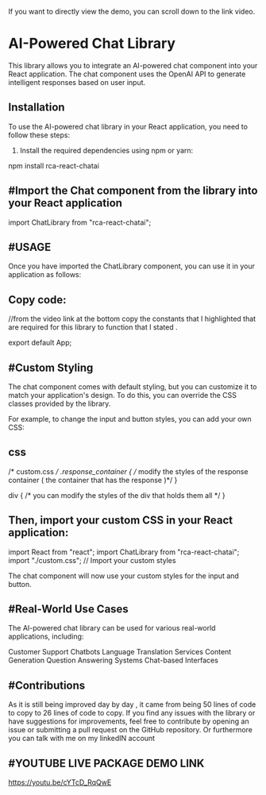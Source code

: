 If you want to directly view the demo, you can scroll down to the link video.

# AI-Powered Chat Library

This library allows you to integrate an AI-powered chat component into your React application. The chat component uses the OpenAI API to generate intelligent responses based on user input.

## Installation

To use the AI-powered chat library in your React application, you need to follow these steps:

1. Install the required dependencies using npm or yarn:


npm install rca-react-chatai

#Import the Chat component from the library into your React application
---------------------------------------------------------------------------------------

import ChatLibrary from "rca-react-chatai";


#USAGE
---------------------------------------------------------
Once you have imported the ChatLibrary component, you can use it in your application as follows:

Copy code:
-----------



//from the video link at the bottom copy the constants that I highlighted that are required for this library to function that I stated   .         


export default App;



#Custom Styling
-------------------------------------------

The chat component comes with default styling, but you can customize it to match your application's design. To do this, you can override the CSS classes provided by the library.

For example, to change the input and button styles, you can add your own CSS:

css
----


/* custom.css */
.response_container {
  /* modify the styles of the response container ( the container that has the response )*/
}

div {
  /* you can modify the styles of the div that holds them all */
}

Then, import your custom CSS in your React application:
--

import React from "react";
import ChatLibrary from "rca-react-chatai";
import "./custom.css"; // Import your custom styles

The chat component will now use your custom styles for the input and button.

#Real-World Use Cases
-----------------------------------------

The AI-powered chat library can be used for various real-world applications, including:

Customer Support Chatbots
Language Translation Services
Content Generation
Question Answering Systems
Chat-based Interfaces

#Contributions
--------------------------------------------------
As it is still being improved day by day , it came from being 50 lines of code to copy to 26 lines of code to copy.
If you find any issues with the library or have suggestions for improvements, feel free to contribute by opening an issue or submitting a pull request on the GitHub repository.
Or furthermore you can talk with me on my linkedIN account



#YOUTUBE LIVE PACKAGE DEMO LINK
----------------------------------------------------------
https://youtu.be/cYTcD_RqQwE
